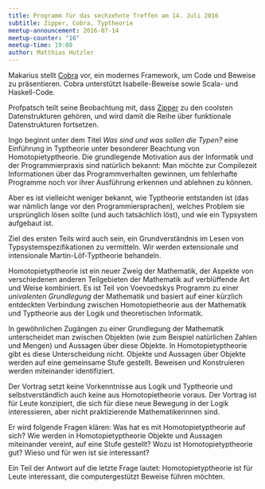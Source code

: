 ```yaml
---
title: Programm für das sechzehnte Treffen am 14. Juli 2016
subtitle: Zipper, Cobra, Typtheorie
meetup-announcement: 2016-07-14
meetup-counter: "16"
meetup-time: 19:00
author: Matthias Hutzler
---
```


Makarius stellt [Cobra](http://www.flatmap.net/cobra) vor, ein modernes
Framework, um Code und Beweise zu präsentieren. Cobra unterstützt
Isabelle-Beweise sowie Scala- und Haskell-Code.

Profpatsch teilt seine Beobachtung mit, dass
[Zipper](https://www.st.cs.uni-saarland.de/edu/seminare/2005/advanced-fp/docs/huet-zipper.pdf)
zu den coolsten Datenstrukturen gehören, und wird damit die Reihe
über funktionale Datenstrukturen fortsetzen.

Ingo beginnt unter dem Titel *Was sind und was sollen die Typen?* eine
Einführung in Typtheorie unter besonderer Beachtung von
Homotopietyptheorie. Die grundlegende Motivation aus der Informatik und der
Programmierpraxis sind natürlich bekannt: Man möchte zur Compilezeit
Informationen über das Programmverhalten gewinnen, um fehlerhafte Programme
noch vor ihrer Ausführung erkennen und ablehnen zu können.

Aber es ist vielleicht weniger bekannt, wie Typtheorie entstanden ist
(das war nämlich lange vor den Programmiersprachen), welches Problem sie
ursprünglich lösen sollte (und auch tatsächlich löst), und wie ein
Typsystem aufgebaut ist.

Ziel des ersten Teils wird auch sein, ein Grundverständnis im Lesen von
Typsystemspezifikationen zu vermitteln. Wir werden extensionale und
intensionale Martin-Löf-Typtheorie behandeln.

Homotopietyptheorie ist ein neuer Zweig der Mathematik,
der Aspekte von verschiedenen anderen Teilgebieten der Mathematik auf
verblüffende Art und Weise kombiniert. Es ist Teil von Voevoedskys Programm zu
einer *univalenten Grundlegung* der Mathematik und basiert auf einer kürzlich
entdeckten Verbindung zwischen Homotopietheorie aus der Mathematik und
Typtheorie aus der Logik und theoretischen Informatik.

In gewöhnlichen Zugängen zu einer Grundlegung der Mathematik unterscheidet man
zwischen Objekten (wie zum Beispiel natürlichen Zahlen und Mengen) und Aussagen
über diese Objekte. In Homotopietyptheorie gibt es diese Unterscheidung nicht.
Objekte und Aussagen über Objekte werden auf eine gemeinsame Stufe gestellt.
Beweisen und Konstruieren werden miteinander identifiziert.

Der Vortrag setzt keine Vorkenntnisse aus Logik und Typtheorie und
selbstverständlich auch keine aus Homotopietheorie voraus. Der Vortrag ist für
Leute konzipiert, die sich für diese neue Bewegung in der Logik interessieren,
aber nicht praktizierende Mathematikerinnen sind.

Er wird folgende Fragen klären: Was hat es mit Homotopietyptheorie auf sich?
Wie werden in Homotopietyptheorie Objekte und Aussagen miteinander vereint, auf
eine Stufe gestellt? Wozu ist Homotopietyptheorie gut? Wieso und für wen ist
sie interessant?

Ein Teil der Antwort auf die letzte Frage lautet: Homotopietyptheorie ist für
Leute interessant, die computergestützt Beweise führen möchten.
